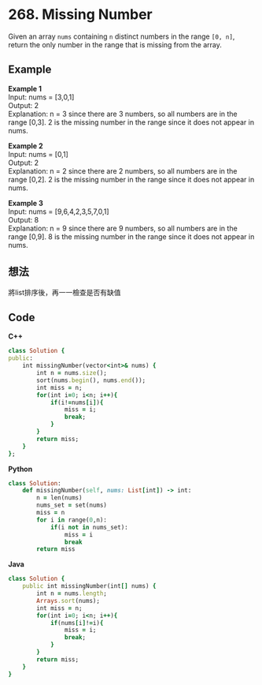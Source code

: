 # 268. Missing Number
Given an array `nums` containing `n` distinct numbers in the range `[0, n]`, return the only number in the range that is missing from the array.

 
## Example 
**Example 1**  
Input: nums = [3,0,1]  
Output: 2  
Explanation: n = 3 since there are 3 numbers, so all numbers are in the range [0,3]. 2 is the missing number in the range since it does not appear in nums.  

**Example 2**  
Input: nums = [0,1]  
Output: 2  
Explanation: n = 2 since there are 2 numbers, so all numbers are in the range [0,2]. 2 is the missing number in the range since it does not appear in nums.  

**Example 3**  
Input: nums = [9,6,4,2,3,5,7,0,1]  
Output: 8  
Explanation: n = 9 since there are 9 numbers, so all numbers are in the range [0,9]. 8 is the missing number in the range since it does not appear in nums.  

## 想法
將list排序後，再一一檢查是否有缺值  

## Code
**C++**  
```ruby
class Solution {
public:
    int missingNumber(vector<int>& nums) {
        int n = nums.size();
        sort(nums.begin(), nums.end());
        int miss = n;
        for(int i=0; i<n; i++){
            if(i!=nums[i]){
                miss = i;
                break;
            }
        }
        return miss;
    }
};
```
**Python**
```ruby
class Solution:
    def missingNumber(self, nums: List[int]) -> int:
        n = len(nums)
        nums_set = set(nums)
        miss = n
        for i in range(0,n):
            if(i not in nums_set):
                miss = i
                break
        return miss
```
**Java**  
```ruby
class Solution {
    public int missingNumber(int[] nums) {
        int n = nums.length;
        Arrays.sort(nums);
        int miss = n;
        for(int i=0; i<n; i++){
            if(nums[i]!=i){
                miss = i;
                break;
            }
        }
        return miss;
    }
}
```
